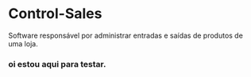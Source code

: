 # Control-Sales
Software responsável por administrar entradas e saídas de produtos de uma loja.

### oi estou aqui para testar.
